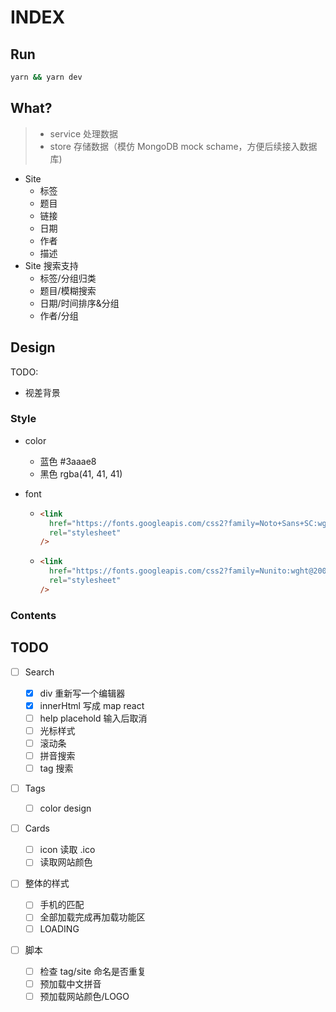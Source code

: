 # INDEX

## Run

```bash
yarn && yarn dev
```

## What?

> - service 处理数据
> - store 存储数据（模仿 MongoDB mock schame，方便后续接入数据库)

- Site
  - 标签
  - 题目
  - 链接
  - 日期
  - 作者
  - 描述
- Site 搜索支持
  - 标签/分组归类
  - 题目/模糊搜索
  - 日期/时间排序&分组
  - 作者/分组

## Design

TODO:

- 视差背景

### Style

- color

  - 蓝色 #3aaae8
  - 黑色 rgba(41, 41, 41)

- font

  - ```html
    <link
      href="https://fonts.googleapis.com/css2?family=Noto+Sans+SC:wght@100;300;400;500;700;900&display=swap"
      rel="stylesheet"
    />
    ```

  - ```html
    <link
      href="https://fonts.googleapis.com/css2?family=Nunito:wght@200;300;700&display=swap"
      rel="stylesheet"
    />
    ```

### Contents

## TODO

- [ ] Search

  - [x] div 重新写一个编辑器
  - [x] innerHtml 写成 map react
  - [ ] help placehold 输入后取消
  - [ ] 光标样式
  - [ ] 滚动条
  - [ ] 拼音搜索
  - [ ] tag 搜索

- [ ] Tags

  - [ ] color design

- [ ] Cards

  - [ ] icon 读取 .ico
  - [ ] 读取网站颜色

- [ ] 整体的样式

  - [ ] 手机的匹配
  - [ ] 全部加载完成再加载功能区
  - [ ] LOADING

- [ ] 脚本

  - [ ] 检查 tag/site 命名是否重复
  - [ ] 预加载中文拼音
  - [ ] 预加载网站颜色/LOGO
